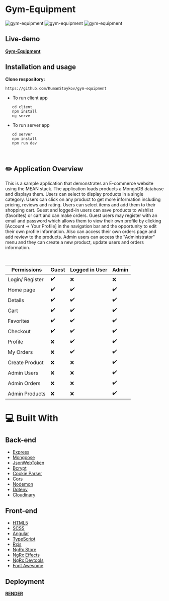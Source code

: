 # Gym-Equipment

<img alt="gym-equipment" src="https://res.cloudinary.com/dyexk2s2s/image/upload/v1670766384/Screenshot_2022-12-11_144105_bkia1k.png" />
<img alt="gym-equipment" src="https://res.cloudinary.com/dyexk2s2s/image/upload/v1670766862/Screenshot_2022-12-11_144231_koumai.png" />
<img alt="gym-equipment" src="https://res.cloudinary.com/dyexk2s2s/image/upload/v1670766384/Screenshot_2022-12-11_144314_stfesx.png" />
<br/>

## Live-demo

**[Gym-Equipment](https://gym-equipment.onrender.com/)**

## Installation and usage
 
**Clone respository:**
 
 ```
https://github.com/KumanStoykov/gym-equipment
 ```
 
 * To run client app
   <br/>
 ```
    cd client 
    npm install
    ng serve
 ```
 * To run server app
    <br/>
 ```
    cd server
    npm install
    npm run dev
 ```
 
 <br/>
 
 
## :pencil2: Application Overview

This is a sample application that demonstrates an E-commerce website using the MEAN stack. The application loads products a MongoDB database and displays them. Users can select to display products in a single category. Users can click on any product to get more information including pricing, reviews and rating. Users can select items and add them to their shopping cart.
Guest and logged-in users can save products to wishlist (favorites) or cart and can make orders.
Guest users may register with an email and password which allows them to view their own profile by clicking [Account -> Your Profile] in the navigation bar and the opportunity to edit their own profile information. Also can access their own orders page and add review to the products. Admin users can access the "Administrator" menu and they can create a new product, update users and orders information.

<br/>

| **Permissions** | Guest  | Logged in User | Admin  |
| --------------- | -----  | -------------- | -----  |
| Login/ Register | ✔️      | ❌             | ❌    |
| Home page       | ✔️      | ✔️              |  ✔️     |
| Details         | ✔️      | ✔️              |  ✔️     |
| Cart            | ✔️      | ✔️              |  ✔️     |
| Favorites       | ✔️      | ✔️              |  ✔️     |
| Checkout        | ✔️      | ✔️              |  ✔️     |
| Profile         | ❌     | ✔️              |  ✔️     |
| My Orders       | ❌     | ✔️              |  ✔️     |
| Create Product  | ❌     | ❌             |  ✔️    |
| Admin Users     | ❌     | ❌             |  ✔️    |
| Admin Orders    | ❌     | ❌             |  ✔️    |
| Admin Products  | ❌     | ❌             |  ✔️    |

# :computer:  Built With

## Back-end

- [Express](https://expressjs.com/)
- [Mongoose](https://mongoosejs.com/)
- [JsonWebToken](https://github.com/auth0/node-jsonwebtoken)
- [Bcrypt](https://github.com/kelektiv/node.bcrypt.js)
- [Cookie Parser](https://github.com/expressjs/cookie-parser)
- [Cors](https://github.com/expressjs/cors)
- [Nodemon](https://github.com/remy/nodemon)
- [Dotenv](https://github.com/motdotla/dotenv)
- [Cloudinary](https://github.com/cloudinary/cloudinary_npm)

## Front-end

- [HTML5](https://developer.mozilla.org/en-US/docs/Glossary/HTML5)
- [SCSS](https://sass-lang.com/)
- [Angular](https://angular.io/)
- [TypeScript](https://www.typescriptlang.org/)
- [Rxjs](https://rxjs.dev/guide/overview)
- [NgRx Store](https://ngrx.io/guide/store)
- [NgRx Effects](https://v10.ngrx.io/guide/effects)
- [NgRx Devtools](https://ngrx.io/guide/store-devtools)
- [Font Awesome](https://fontawesome.com/v5/docs/web/use-with/angular)


## Deployment
**[RENDER](https://render.com/)**
